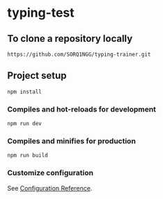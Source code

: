 # typing-test



## To clone a repository locally
```
https://github.com/SORQ1NGG/typing-trainer.git
```

## Project setup
```
npm install
```

### Compiles and hot-reloads for development
```
npm run dev
```

### Compiles and minifies for production
```
npm run build
```

### Customize configuration
See [Configuration Reference](https://vuejs.org/guide/quick-start.html).